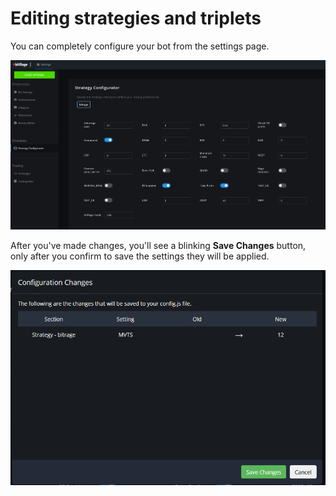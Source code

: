 # Editing strategies and triplets

You can completely configure your bot from the settings page. 

![](../../.gitbook/assets/image%20%2821%29.png)

  
After you've made changes, you'll see a blinking **Save Changes** button, only after you confirm to save the settings they will be applied.

![](../../.gitbook/assets/image%20%2816%29.png)

